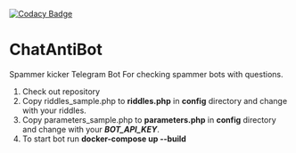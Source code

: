 [![Codacy Badge](https://app.codacy.com/project/badge/Grade/cffc855284aa489d9ea040a4239b6b63)](https://www.codacy.com/app/romanvasilyev/ChatAntiBot)
# ChatAntiBot
Spammer kicker Telegram Bot
For checking spammer bots with questions.

 1) Check out repository
 2) Copy riddles_sample.php to **riddles.php** in **config** directory and change with your riddles.
 3) Copy parameters_sample.php to **parameters.php** in **config** directory and change with your ***BOT_API_KEY***.
 4) To start bot run **docker-compose up --build**
